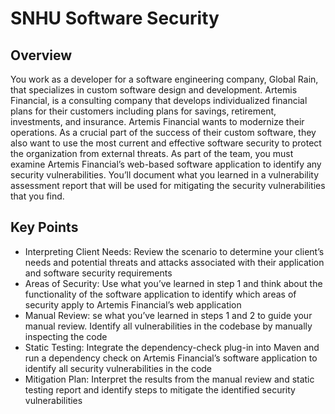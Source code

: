 # SNHU Software Security
## Overview
You work as a developer for a software engineering company, Global Rain, that specializes in custom software design and development. Artemis Financial, is a consulting company that develops individualized financial plans for their customers including plans for savings, retirement, investments, and insurance. Artemis Financial wants to modernize their operations. As a crucial part of the success of their custom software, they also want to use the most current and effective software security to protect the organization from external threats. As part of the team, you must examine Artemis Financial’s web-based software application to identify any security vulnerabilities. You’ll document what you learned in a vulnerability assessment report that will be used for mitigating the security vulnerabilities that you find.

## Key Points
- Interpreting Client Needs: Review the scenario to determine your client’s needs and potential threats and attacks associated with their application and software security requirements
- Areas of Security: Use what you’ve learned in step 1 and think about the functionality of the software application to identify which areas of security apply to Artemis Financial’s web application
- Manual Review: se what you’ve learned in steps 1 and 2 to guide your manual review. Identify all vulnerabilities in the codebase by manually inspecting the code
- Static Testing: Integrate the dependency-check plug-in into Maven and run a dependency check on Artemis Financial’s software application to identify all security vulnerabilities in the code
- Mitigation Plan: Interpret the results from the manual review and static testing report and identify steps to mitigate the identified security vulnerabilities
